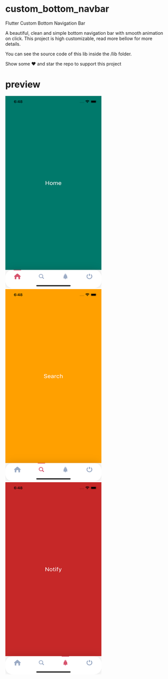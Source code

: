 # custom_bottom_navbar

Flutter Custom Bottom Navigation Bar

A beautiful, clean and simple bottom navigation bar with smooth animation on click. This project is high customizable, read more bellow for more details.

You can see the source code of this lib inside the /lib folder.

Show some ❤️ and star the repo to support this project

<!-- ![](image/screenshot.png width="100") -->

# preview
<p align="left">
  <img width="300" height="600" src="https://raw.githubusercontent.com/moeenchanna/custom_bottom_navbar/main/images/ss1.png">
 <img width="300" height="600" src="https://raw.githubusercontent.com/moeenchanna/custom_bottom_navbar/main/images/ss2.png"> 
  <img width="300" height="600" src="https://raw.githubusercontent.com/moeenchanna/custom_bottom_navbar/main/images/ss3.png"> 
<!--    <img width="300" height="600" src="https://raw.githubusercontent.com/moeenchanna/custom_bottom_navbar/main/images/ss4.png"> -->
</p>



